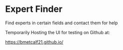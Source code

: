 # Expert Finder
Find experts in certain fields and contact them for help


Temporarily Hosting the UI for testing on Github at:

https://bmetcalf21.github.io/

